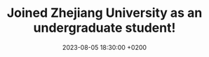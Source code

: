 ---
title: >-
    Joined Zhejiang University as an undergraduate student!
date: 2023-08-05 18:30:00 +0200
---
